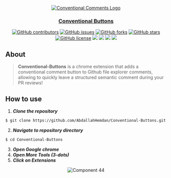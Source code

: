 <div align="center">
<a href="https://github.com/AbdallahHemdan/Conventional-Buttons" rel="noopener">
  
  ![Conventional Comments Logo](https://user-images.githubusercontent.com/40190772/114231461-c845a780-997a-11eb-9297-811735124ec3.png)


</div>

<h3 align="center">Conventional Buttons</h3>

<div align="center">
  
  [![GitHub contributors](https://img.shields.io/github/contributors/AbdallahHemdan/Conventional-Buttons)](https://github.com/AbdallahHemdan/Conventional-Buttons/contributors)
  [![GitHub issues](https://img.shields.io/github/issues/AbdallahHemdan/Conventional-Buttons)](https://github.com/AbdallahHemdan/Conventional-Buttons/issues)
  [![GitHub forks](https://img.shields.io/github/forks/AbdallahHemdan/Conventional-Buttons)](https://github.com/AbdallahHemdan/Conventional-Buttons/network)
  [![GitHub stars](https://img.shields.io/github/stars/AbdallahHemdan/Conventional-Buttons)](https://github.com/AbdallahHemdan/Conventional-Buttons/stargazers)
  [![GitHub license](https://img.shields.io/github/license/AbdallahHemdan/Conventional-Buttons)](https://github.com/AbdallahHemdan/Conventional-Buttons/blob/master/LICENSE)
  <img src="https://img.shields.io/github/languages/count/AbdallahHemdan/Conventional-Buttons" />
  <img src="https://img.shields.io/github/languages/top/AbdallahHemdan/Conventional-Buttons" />
  <img src="https://img.shields.io/github/languages/code-size/AbdallahHemdan/Conventional-Buttons" />
  <img src="https://img.shields.io/github/issues-pr-raw/AbdallahHemdan/Conventional-Buttons" />

</div>

## About
> **Conventional-Buttons** is a chrome extension that adds a conventional comment button to Github file explorer comments, allowing to quickly leave a structured semantic comment during your PR reviews!

## How to use
1. **_Clone the repository_**

```sh
$ git clone https://github.com/AbdallahHemdan/Conventional-Buttons.git
```
2. **_Navigate to repository directory_**
```sh
$ cd Conventional-Buttons
```

3. **_Open Google chrome_**
4. **_Open More Tools (3-dots)_**
5. **_Click on Extensions_**

<div align="center">
  
![Component 44](https://user-images.githubusercontent.com/40190772/114234525-2a081080-997f-11eb-9107-37c2a8d1affe.png)

</div>
